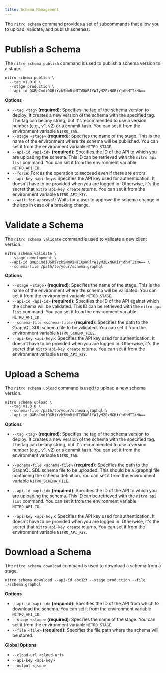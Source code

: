 ```yaml
---
title: Schema Management
---
```


The `nitro schema` command provides a set of subcommands that allow you to upload, validate, and publish schemas.

# Publish a Schema

The `nitro schema publish` command is used to publish a schema version to a stage.

```shell
nitro schema publish \
  --tag v1.0.0 \
  --stage production \
  --api-id QXBpCmdiOGRiYzk5NmRiNTI0OWRlYWIyM2ExNGRiYjdhMTIzNA==
```

**Options**

- `--tag <tag>` **(required)**: Specifies the tag of the schema version to deploy. It creates a new version of the schema with the specified tag. The tag can be any string, but it's recommended to use a version number (e.g., v1, v2) or a commit hash. You can set it from the environment variable `NITRO_TAG`.
- `--stage <stage>` **(required)**: Specifies the name of the stage. This is the name of the environment where the schema will be published. You can set it from the environment variable `NITRO_STAGE`.
- `--api-id <api-id>` **(required)**: Specifies the ID of the API to which you are uploading the schema. This ID can be retrieved with the `nitro api list` command. You can set it from the environment variable `NITRO_API_ID`.
- `--force`: Forces the operation to succeed even if there are errors.
- `--api-key <api-key>`: Specifies the API key used for authentication. It doesn't have to be provided when you are logged in. Otherwise, it's the secret that `nitro api-key create` returns. You can set it from the environment variable `NITRO_API_KEY`.
- `--wait-for-approval`: Waits for a user to approve the schema change in the app in case of a breaking change.

# Validate a Schema

The `nitro schema validate` command is used to validate a new client version.

```shell
nitro schema validate \
  --stage development \
  --api-id QXBpCmdiOGRiYzk5NmRiNTI0OWRlYWIyM2ExNGRiYjdhMTIzNA== \
  --schema-file /path/to/your/schema.graphql
```

**Options**

- `--stage <stage>` **(required)**: Specifies the name of the stage. This is the name of the environment where the schema will be validated. You can set it from the environment variable `NITRO_STAGE`.
- `--api-id <api-id>` **(required)**: Specifies the ID of the API against which the schema will be validated. This ID can be retrieved with the `nitro api list` command. You can set it from the environment variable `NITRO_API_ID`.
- `--schema-file <schema-file>` **(required)**: Specifies the path to the GraphQL SDL schema file to be validated. You can set it from the environment variable `NITRO_SCHEMA_FILE`.
- `--api-key <api-key>`: Specifies the API key used for authentication. It doesn't have to be provided when you are logged in. Otherwise, it's the secret that `nitro api-key create` returns. You can set it from the environment variable `NITRO_API_KEY`.

# Upload a Schema

The `nitro schema upload` command is used to upload a new schema version.

```shell
nitro schema upload \
  --tag v1.0.0 \
  --schema-file /path/to/your/schema.graphql \
  --api-id QXBpCmdiOGRiYzk5NmRiNTI0OWRlYWIyM2ExNGRiYjdhMTIzNA==
```

**Options**

- `--tag <tag>` **(required)**: Specifies the tag of the schema version to deploy. It creates a new version of the schema with the specified tag. The tag can be any string, but it's recommended to use a version number (e.g., v1, v2) or a commit hash. You can set it from the environment variable `NITRO_TAG`.
- `--schema-file <schema-file>` **(required)**: Specifies the path to the GraphQL SDL schema file to be uploaded. This should be a .graphql file containing the schema definition. You can set it from the environment variable `NITRO_SCHEMA_FILE`.

- `--api-id <api-id>` **(required)**: Specifies the ID of the API to which you are uploading the schema. This ID can be retrieved with the `nitro api list` command. You can set it from the environment variable `NITRO_API_ID`.

- `--api-key <api-key>`: Specifies the API key used for authentication. It doesn't have to be provided when you are logged in. Otherwise, it's the secret that `nitro api-key create` returns. You can set it from the environment variable `NITRO_API_KEY`.

# Download a Schema

The `nitro schema download` command is used to download a schema from a stage.

```shell
nitro schema download --api-id abc123 --stage production --file ./schema.graphql
```

**Options**

- `--api-id <api-id>` **(required)**: Specifies the ID of the API from which to download the schema. You can set it from the environment variable `NITRO_API_ID`.
- `--stage <stage>` **(required)**: Specifies the name of the stage. You can set it from the environment variable `NITRO_STAGE`.
- `--file <file>` **(required)**: Specifies the file path where the schema will be stored.

**Global Options**

- `--cloud-url <cloud-url>`
- `--api-key <api-key>`
- `--output <json>`

<!-- spell-checker:ignore Cmdi, Yjdh -->
